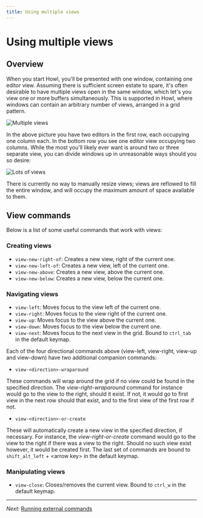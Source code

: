 ```yaml
---
title: Using multiple views
---
```


# Using multiple views

## Overview

When you start Howl, you'll be presented with one window, containing one editor
view. Assuming there is sufficient screen estate to spare, it's often desirable
to have multiple views open in the same window, which let's you view one or more
buffers simultaneously. This is supported in Howl, where windows can contain an
arbitrary number of views, arranged in a grid pattern.

![Multiple views](/images/screenshots/monokai/multi-views.png)

In the above picture you have two editors in the first row, each occupying one
column each. In the bottom row you see one editor view occupying two columns.
While the most you'll likely ever want is around two or three separate view, you
can divide windows up in unreasonable ways should you so desire:

![Lots of views](/images/screenshots/monokai/lots-of-views.png)

There is currently no way to manually resize views; views are reflowed to fill
the entire window, and will occupy the maximum amount of space available to
them.

## View commands

Below is a list of some useful commands that work with views:

### Creating views

- `view-new-right-of`: Creates a new view, right of the current one.
- `view-new-left-of`: Creates a new view, left of the current one.
- `view-new-above`: Creates a new view, above the current one.
- `view-new-below`: Creates a new view, below the current one.

### Navigating views

- `view-left`: Moves focus to the view left of the current one.
- `view-right`: Moves focus to the view right of the current one.
- `view-up`: Moves focus to the view above the current one.
- `view-down`: Moves focus to the view below the current one.
- `view-next`: Moves focus to the next view in the grid. Bound to `ctrl_tab`
in the default keymap.

Each of the four directional commands above (view-left, view-right, view-up and
view-down) have two additional companion commands:

- `view-<direction>-wraparound`

These commands will wrap around the grid if no view could be found in the
specified direction. The _view-right-wraparound_ command for instance would go
to the view to the right, should it exist. If not, it would go to first view in
the next row should that exist, and to the first view of the first row if not.

- `view-<direction>-or-create`

These will automatically create a new view in the specified direction, if
necessary. For instance, the _view-right-or-create_ command would go to the view
to the right if there was a view to the right. Should no such view exist
however, it would be created first. The last set of commands are bound to
`shift_alt_left` + \<arrow key\> in the default keymap.

### Manipulating views

- `view-close`: Closes/removes the current view. Bound to `ctrl_w` in the
default keymap.

---

*Next*: [Running external commands](running_commands.html)
